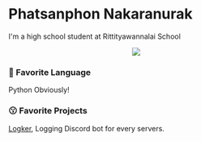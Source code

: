 # Phatsanphon Nakaranurak
I'm a high school student at Rittityawannalai School

<p  align="center"><img  src="https://64.media.tumblr.com/2554c6524d9956af248fcfc732655486/tumblr_p8oe560a4o1x9xe4lo1_500.gifv"></p>

### 🤖 Favorite Language
Python Obviously!

### 😗 Favorite Projects
[Logker](https://github.com/ssuniie/Logker), Logging Discord bot for every servers.
